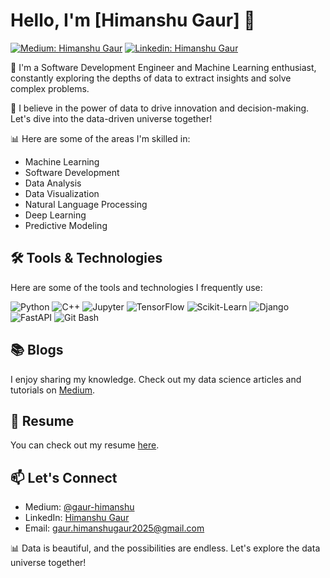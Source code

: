 # Hello, I'm [Himanshu Gaur] 👋

[![Medium: Himanshu Gaur](https://img.shields.io/badge/Medium-%23000000.svg?style=flat-square&logo=medium&logoColor=white)](https://medium.com/@gaur-himanshu)
[![Linkedin: Himanshu Gaur](https://img.shields.io/badge/-HimanshuGaur-blue?style=flat-square&logo=Linkedin&logoColor=white&link=https://www.linkedin.com/in/gaur/)](https://www.linkedin.com/in/gaur/)

🌟 I'm a Software Development Engineer and Machine Learning enthusiast, constantly exploring the depths of data to extract insights and solve complex problems.

🧠 I believe in the power of data to drive innovation and decision-making. Let's dive into the data-driven universe together!

📊 Here are some of the areas I'm skilled in:

- Machine Learning
- Software Development
- Data Analysis
- Data Visualization
- Natural Language Processing
- Deep Learning
- Predictive Modeling

## 🛠️ Tools & Technologies
Here are some of the tools and technologies I frequently use:

![Python](https://img.shields.io/badge/Python-%2314354C.svg?style=flat-square&logo=python&logoColor=white)
![C++](https://img.shields.io/badge/C%2B%2B-%2300599C.svg?style=flat-square&logo=c%2B%2B&logoColor=white)
![Jupyter](https://img.shields.io/badge/Jupyter-%23F37626.svg?style=flat-square&logo=jupyter&logoColor=white)
![TensorFlow](https://img.shields.io/badge/TensorFlow-%23FF6F00.svg?style=flat-square&logo=tensorflow&logoColor=white)
![Scikit-Learn](https://img.shields.io/badge/Scikit_Learn-%23F7931E.svg?style=flat-square&logo=scikit-learn&logoColor=white)
![Django](https://img.shields.io/badge/Django-%23092E20.svg?style=flat-square&logo=django&logoColor=white)
![FastAPI](https://img.shields.io/badge/FastAPI-%23007ACC.svg?style=flat-square&logo=fastapi&logoColor=white)
![Git Bash](https://img.shields.io/badge/Git%20Bash-%23F05032.svg?style=flat-square&logo=git&logoColor=white)


## 📚 Blogs
I enjoy sharing my knowledge. Check out my data science articles and tutorials on [Medium](https://medium.com/@gaur-himanshu).

## 📄 Resume
You can check out my resume [here](https://drive.google.com/file/d/1dPkMHy0La2SSjfl6f9Ptbgjy0mEDbqx5/view).

## 📫 Let's Connect
- Medium: [@gaur-himanshu](https://twitter.com/your_twitter_handle)
- LinkedIn: [Himanshu Gaur](https://www.linkedin.com/in/yourname/)
- Email: [gaur.himanshugaur2025@gmail.com](mailto:gaur.himanshugaur2025@gmail.com)

📊 Data is beautiful, and the possibilities are endless. Let's explore the data universe together!
